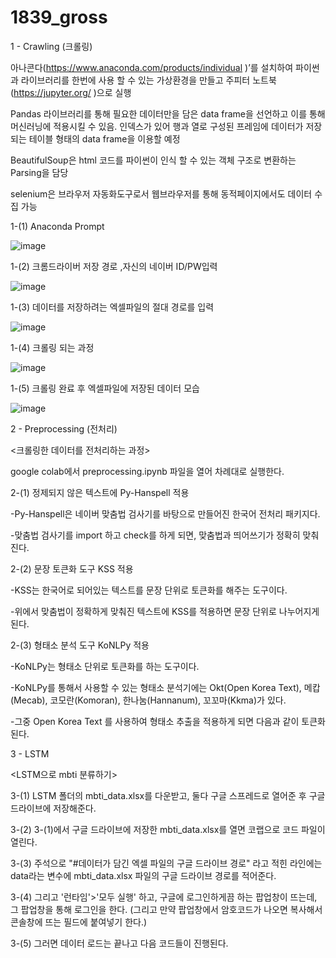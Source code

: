 # 1839_gross
1 - Crawling (크롤링)

아나콘다(https://www.anaconda.com/products/individual )’를 설치하여 파이썬과 라이브러리를 한번에 사용 할 수 있는 가상환경을 만들고 
주피터 노트북(https://jupyter.org/ )으로 실행

Pandas 라이브러리를 통해 필요한 데이터만을 담은 data frame을 선언하고 이를 통해 머신러닝에 적용시킬 수 있음. 인덱스가 있어 행과 열로 구성된 프레임에 데이터가 저장되는 테이블 형태의 data frame을 이용할 예정

BeautifulSoup은 html 코드를 파이썬이 인식 할 수 있는 객체 구조로 변환하는 Parsing을 담당

selenium은 브라우저 자동화도구로서 웹브라우저를 통해 동적페이지에서도 데이터 수집 가능

 1-(1) Anaconda Prompt
 
![image](https://user-images.githubusercontent.com/90343909/170559462-34c76b52-3439-44e7-bd51-179f85c166e6.png)

 1-(2) 크롬드라이버 저장 경로 ,자신의 네이버 ID/PW입력

![image](https://user-images.githubusercontent.com/90343909/170559542-9c501699-dd77-4377-ae6b-24a5e8397f06.png)

 1-(3) 데이터를 저장하려는 엑셀파일의 절대 경로를 입력

![image](https://user-images.githubusercontent.com/90343909/170559604-9ffc107b-ad59-4017-bc90-1172aaf8195c.png)

 1-(4) 크롤링 되는 과정

![image](https://user-images.githubusercontent.com/90343909/170559650-65c5f5e5-b7e5-4394-83ba-cb0a1a339baa.png)

 1-(5) 크롤링 완료 후 엑셀파일에 저장된 데이터 모습

![image](https://user-images.githubusercontent.com/90343909/170559699-80802380-3ffc-49c8-8c42-53bc96e819ba.png)

2 - Preprocessing (전처리)

<크롤링한 데이터를 전처리하는 과정>

google colab에서 preprocessing.ipynb 파일을 열어 차례대로 실행한다.

  2-(1) 정제되지 않은 텍스트에 Py-Hanspell 적용
  
   -Py-Hanspell은 네이버 맞춤법 검사기를 바탕으로 만들어진 한국어 전처리 패키지다.
   
   -맞춤법 검사기를 import 하고 check를 하게 되면, 맞춤법과 띄어쓰기가 정확히 맞춰진다.
   
   
  2-(2) 문장 토큰화 도구 KSS 적용
  
   -KSS는 한국어로 되어있는 텍스트를 문장 단위로 토큰화를 해주는 도구이다.
   
   -위에서 맞춤법이 정확하게 맞춰진 텍스트에 KSS를 적용하면 문장 단위로 나누어지게 된다.
   
   
  2-(3) 형태소 분석 도구 KoNLPy 적용
  
   -KoNLPy는 형태소 단위로 토큰화를 하는 도구이다.
   
   -KoNLPy를 통해서 사용할 수 있는 형태소 분석기에는 Okt(Open Korea Text), 메캅(Mecab), 코모란(Komoran), 한나눔(Hannanum), 꼬꼬마(Kkma)가 있다.
   
   -그중 Open Korea Text 를 사용하여 형태소 추출을 적용하게 되면 다음과 같이 토큰화 된다.


3 - LSTM

<LSTM으로 mbti 분류하기>

  3-(1) LSTM 폴더의 mbti_data.xlsx를 다운받고, 둘다 구글 스프레드로 열어준 후 구글 드라이브에 저장해준다.

  3-(2) 3-(1)에서 구글 드라이브에 저장한 mbti_data.xlsx를 열면 코랩으로 코드 파일이 열린다.

  3-(3) 주석으로 "#데이터가 담긴 엑셀 파일의 구글 드라이브 경로" 라고 적힌 라인에는 data라는 변수에 mbti_data.xlsx 파일의 구글 드라이브 경로를 적어준다.

  3-(4) 그리고 '런타임'>'모두 실행' 하고, 구글에 로그인하게끔 하는 팝업창이 뜨는데, 그 팝업창을 통해 로그인을 한다. (그리고 만약 팝업창에서 암호코드가 나오면 복사해서 콘솔창에 뜨는 필드에 붙여넣기 한다.)

  3-(5) 그러면 데이터 로드는 끝나고 다음 코드들이 진행된다.
